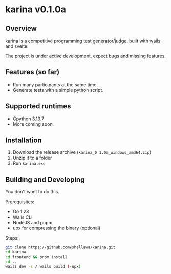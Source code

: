 # karina v0.1.0a

## Overview

karina is a competitive programming test generator/judge, built with wails and svelte.

The project is under active development, expect bugs and missing features.

## Features (so far)

- Run many participants at the same time.
- Generate tests with a simple python script.

## Supported runtimes

- Cpython 3.13.7
- More coming soon.

## Installation

1. Download the release archive (`karina_0.1.0a_windows_amd64.zip`)
2. Unzip it to a folder
3. Run `karina.exe`

## Building and Developing

You don't want to do this.

Prerequisites:

- Go 1.23
- Wails CLI
- NodeJS and pnpm
- upx for compressing the binary (optional)

Steps:

```sh
git clone https://github.com/shellawa/karina.git
cd karina
cd frontend && pnpm install
cd ..
wails dev -s / wails build (-upx)
```
